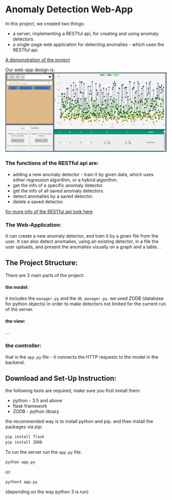 # Anomaly Detection Web-App

In this project, we created two things: 
- a server, implementing a RESTful api, for creating and using anomaly detectors.
- a single-page web application for detecting anomalies - which uses the RESTful api.

[A demonstration of the project](link_to_youtube_video)

Our web-app design is:
![web-app-view](readme-resources/web-app.png?raw=TRUE "web-app")


### The functions of the RESTful api are:
- adding a new anomaly detector - train it by given data, which uses either regression algorithm, or a hybrid algorithm.
- get the info of a specific anomaly detector.
- get the info of all saved anomaly detectors.
- detect anomalies by a saved detector.
- delete a saved detector.

[for more info of the RESTful api look here](RESTful-api.md)

### The Web-Application:
It can create a new anomaly detector, and train it by a given file from the user.
It can also detect anomalies, using an existing detector, in a file the user uploads, and present the anomalies visually on a graph and a table.
.

## The Project Structure:
There are 3 main parts of the project:
#### the model:
it includes the `manager.py` and the `db_manager.py`.
we used ZODB (database for python objects) in order to make detectors not limited for the current run of the server.
#### the view:
...
### the controller:
that is the `app.py` file - it connects the HTTP requests to the model in the backend.



## Download and Set-Up Instruction:
the following tools are required, make sure you first install them:
- python - 3.5 and above
- flask framework
- ZODB - python library

the recommended way is to install python and pip. and then install the packages via pip:
```sh
pip install flask
pip install ZODB
```



To run the server run the `app.py` file:
```sh
python app.py
```
or: 
```sh 
python3 app.py
```
(depending on the way python 3 is run)
